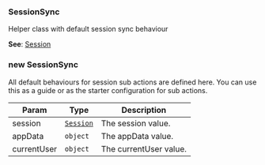 <a name="SessionSync"></a>

### SessionSync
Helper class with default session sync behaviour


**See**: [Session](api/Session.md)  
<a name="new_SessionSync_new"></a>

### new SessionSync
All default behaviours for session sub actions are defined here.
You can use this as a guide or as the starter configuration for sub actions.


| Param | Type | Description |
| --- | --- | --- |
| session | <code>[Session](api/Session.md)</code> | The session value. |
| appData | <code>object</code> | The appData value. |
| currentUser | <code>object</code> | The currentUser value. |

